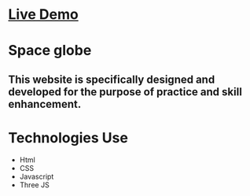 # [Live Demo](https://space-globe-roycuadra.vercel.app/)
# Space globe
## This website is specifically designed and developed for the purpose of practice and skill enhancement.
# Technologies Use
- Html
- CSS
- Javascript
- Three JS
